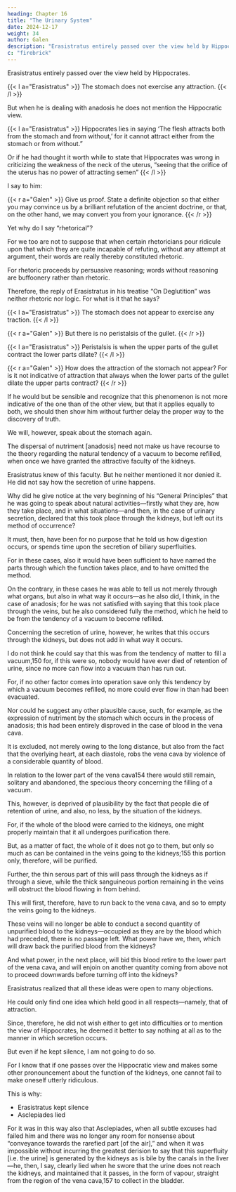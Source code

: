 ```yaml
---
heading: Chapter 16
title: "The Urinary System"
date: 2024-12-17
weight: 34
author: Galen
description: "Erasistratus entirely passed over the view held by Hippocrates."
c: "firebrick"
---
```



Erasistratus entirely passed over the view held by Hippocrates.

 <!-- not even thinking it worth while to mention it, as he did in his work “On Deglutition”; in that work, as may be seen, he did go so far as at least to make mention of the word attraction, writing somewhat as follows: -->


{{< l a="Erasistratus" >}}
The stomach does not exercise any attraction.
{{< /l >}}

But when he is dealing with anadosis he does not mention the Hippocratic view. 

<!-- Yet we should have been satisfied if he had even merely written this:  -->

{{< l a="Erasistratus" >}}
Hippocrates lies in saying ‘The flesh attracts both from the stomach and from without,’ for it cannot attract either from the stomach or from without.” 

Or if he had thought it worth while to state that Hippocrates was wrong in criticizing the weakness of the neck of the uterus, “seeing that the orifice of the uterus has no power of attracting semen”
{{< /l >}}


<!-- Or if Erasistratus had thought proper to write any other similar opinion, then we in our turn would have defended ourselves in the following terms: -->

I say to him:

{{< r a="Galen" >}}
Give us proof. State a definite objection so that either you may convince us by a brilliant refutation of the ancient doctrine, or that, on the other hand, we may convert you from your ignorance.
{{< /r >}}

Yet why do I say “rhetorical”? 

For we too are not to suppose that when certain rhetoricians pour ridicule upon that which they are quite incapable of refuting, without any attempt at argument, their words are really thereby constituted rhetoric.

For rhetoric proceeds by persuasive reasoning; words without reasoning are buffoonery rather than rhetoric. 

Therefore, the reply of Erasistratus in his treatise “On Deglutition” was neither rhetoric nor logic. For what is it that he says?


{{< l a="Erasistratus" >}}
The stomach does not appear to exercise any traction.
{{< /l >}}

<!-- Let us testify against him in return, and set our argument beside his in the same form. Now,  -->

{{< r a="Galen" >}}
But there is no peristalsis of the gullet. 
{{< /r >}}


{{< l a="Erasistratus" >}}
Peristalsis is when the upper parts of the gullet contract the lower parts dilate?
{{< /l >}}

{{< r a="Galen" >}}
How does the attraction of the stomach not appear? For is it not indicative of attraction that always when the lower parts of the gullet dilate the upper parts contract? 
{{< /r >}}

If he would but be sensible and recognize that this phenomenon is not more indicative of the one than of the other view, but that it applies equally to both, we should then show him without further delay the proper way to the discovery of truth.

We will, however, speak about the stomach again. 


The dispersal of nutriment [anadosis] need not make us have recourse to the theory regarding the natural tendency of a vacuum to become refilled, when once we have granted the attractive faculty of the kidneys.

Erasistratus knew of this faculty. But he neither mentioned it nor denied it. He did not say how the secretion of urine happens.

Why did he give notice at the very beginning of his “General Principles” that he was going to speak about natural activities—firstly what they are, how they take place, and in what situations—and then, in the case of urinary secretion, declared that this took place through the kidneys, but left out its method of occurrence?

It must, then, have been for no purpose that he told us how digestion occurs, or spends time upon the secretion of biliary superfluities.

For in these cases, also it would have been sufficient to have named the parts through which the function takes place, and to have omitted the method.

On the contrary, in these cases he was able to tell us not merely through what organs, but also in what way it occurs—as he also did, I think, in the case of anadosis; for he was not satisfied with saying that this took place through the veins, but he also considered fully the method, which he held to be from the tendency of a vacuum to become refilled.

Concerning the secretion of urine, however, he writes that this occurs through the kidneys, but does not add in what way it occurs. 

I do not think he could say that this was from the tendency of matter to fill a vacuum,150 for, if this were so, nobody would have ever died of retention of urine, since no more can flow into a vacuum than has run out. 

For, if no other factor comes into operation save only this tendency by which a vacuum becomes refilled, no more could ever flow in than had been evacuated.

 Nor could he suggest any other plausible cause, such, for example, as the expression of nutriment by the stomach which occurs in the process of anadosis; this had been entirely disproved in the case of blood in the vena cava.

 It is excluded, not merely owing to the long distance, but also from the fact that the overlying heart, at each diastole, robs the vena cava by violence of a considerable quantity of blood.

In relation to the lower part of the vena cava154 there would still remain, solitary and abandoned, the specious theory concerning the filling of a vacuum. 

This, however, is deprived of plausibility by the fact that people die of retention of urine, and also, no less, by the situation of the kidneys. 

For, if the whole of the blood were carried to the kidneys, one might properly maintain that it all undergoes purification there. 

But, as a matter of fact, the whole of it does not go to them, but only so much as can be contained in the veins going to the kidneys;155 this portion only, therefore, will be purified.

Further, the thin serous part of this will pass through the kidneys as if through a sieve, while the thick sanguineous portion remaining in the veins will obstruct the blood flowing in from behind.

This will first, therefore, have to run back to the vena cava, and so to empty the veins going to the kidneys.

These veins will no longer be able to conduct a second quantity of unpurified blood to the kidneys—occupied as they are by the blood which had preceded, there is no passage left. What power have we, then, which will draw back the purified blood from the kidneys? 

And what power, in the next place, will bid this blood retire to the lower part of the vena cava, and will enjoin on another quantity coming from above not to proceed downwards before turning off into the kidneys?

Erasistratus realized that all these ideas were open to many objections.

He could only find one idea which held good in all respects—namely, that of attraction.

Since, therefore, he did not wish either to get into difficulties or to mention the view of Hippocrates, he deemed it better to say nothing at all as to the manner in which secretion occurs.

But even if he kept silence, I am not going to do so. 

For I know that if one passes over the Hippocratic view and makes some other pronouncement about the function of the kidneys, one cannot fail to make oneself utterly ridiculous. 

This is why:
- Erasistratus kept silence
- Asclepiades lied

<!-- They are like slaves who have had plenty to say in the early part of their career, and have managed by excessive rascality to escape many and frequent accusations, but who, later, when caught in the act of thieving, cannot find any excuse; the more modest one then keeps silence, as though thunderstruck, whilst the more shameless continues to hide the missing article beneath his arm and denies on oath that he has ever seen it.  -->

For it was in this way also that Asclepiades, when all subtle excuses had failed him and there was no longer any room for nonsense about “conveyance towards the rarefied part [of the air],” and when it was impossible without incurring the greatest derision to say that this superfluity [i.e. the urine] is generated by the kidneys as is bile by the canals in the liver—he, then, I say, clearly lied when he swore that the urine does not reach the kidneys, and maintained that it passes, in the form of vapour, straight from the region of the vena cava,157 to collect in the bladder.


